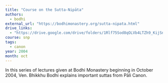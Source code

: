```yaml
---
title: "Course on the Sutta-Nipāta"
authors:
  - bodhi
external_url: "https://bodhimonastery.org/sutta-nipata.html"
drive_links:
  - "https://drive.google.com/drive/folders/1Rlf75Sod8qOLVb4LTZh9_KijSncaKRH8"
course: snp
tags:
  - canon
year: 2004
month: oct
---
```


In this series of lectures given at Bodhi Monastery beginning in October 2004, Ven. Bhikkhu Bodhi explains important suttas from Pāli Canon. 